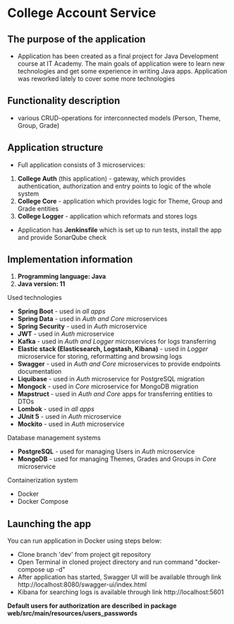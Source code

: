 # College Account Service

## The purpose of the application

- Application has been created as a final project for Java Development course at IT Academy. The main goals of application
were to learn new technologies and get some experience in writing Java apps. Application was reworked lately to cover some more
technologies

## Functionality description

- various CRUD-operations for interconnected models (Person, Theme, Group, Grade)

## Application structure

- Full application consists of 3 microservices:
1. **College Auth** (this application) - gateway, which provides authentication, authorization and entry points to logic of the whole system
2. **College Core** - application which provides logic for Theme, Group and Grade entities
3. **College Logger** - application which reformats and stores logs

- Application has **Jenkinsfile** which is set up to run tests, install the app and provide SonarQube check

## Implementation information

1. **Programming language: Java**
2. **Java version: 11**

Used technologies

- **Spring Boot** - used in *all apps*
- **Spring Data** - used in *Auth and Core* microservices
- **Spring Security** - used in *Auth* microservice
- **JWT** - used in *Auth* microservice
- **Kafka** - used in *Auth and Logger* microservices for logs transferring
- **Elastic stack (Elasticsearch, Logstash, Kibana)** - used in *Logger* microservice for storing, reformatting and browsing logs
- **Swagger** - used in *Auth and Core* microservices to provide endpoints documentation
- **Liquibase** - used in *Auth* microservice for PostgreSQL migration
- **Mongock** - used in *Core* microservice for MongoDB migration
- **Mapstruct** - used in *Auth and Core* apps for transferring entities to DTOs
- **Lombok** - used in *all apps*
- **JUnit 5** - used in *Auth* microservice
- **Mockito** - used in *Auth* microservice

Database management systems

- **PostgreSQL** - used for managing Users in *Auth* microservice
- **MongoDB** - used for managing Themes, Grades and Groups in *Core* microservice

Containerization system

- Docker
- Docker Compose

## Launching the app

You can run application in Docker using steps below:
- Clone branch 'dev' from project git repository
- Open Terminal in cloned project directory and run command "docker-compose up -d"
- After application has started, Swagger UI will be available through link http://localhost:8080/swagger-ui/index.html
- Kibana for searching logs is available through link http://localhost:5601

**Default users for authorization are described in package web/src/main/resources/users_passwords**
